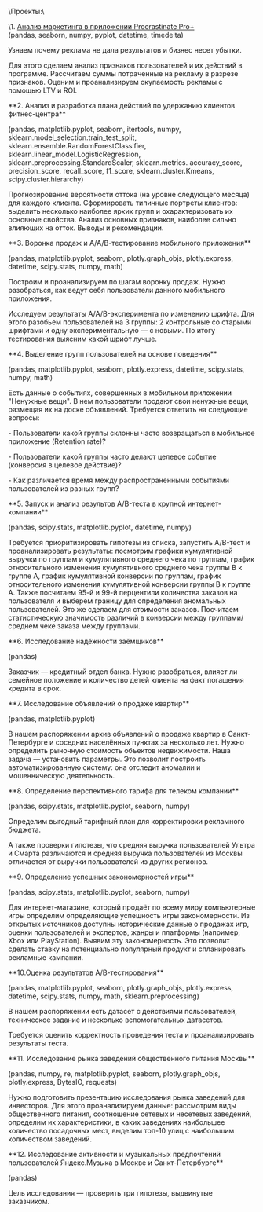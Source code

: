 \Проекты:\

\1. [Анализ маркетинга в приложении Procrastinate Pro+](https://github.com/KargapolovaEV/DataAnalyst/tree/main/Анализ%20действий%20маркетингового%20отдела)\
(pandas, seaborn, numpy, pyplot, datetime, timedelta)

Узнаем почему реклама не дала результатов и бизнес несет убытки.

Для этого сделаем анализ признаков пользователей и их действий в программе. Рассчитаем суммы потраченные на рекламу в разрезе признаков. Оценим и проанализируем окупаемость рекламы с помощью LTV и ROI.

\*\*2. Анализ и разработка плана действий по удержанию клиентов фитнес-центра\*\*

(pandas, matplotlib.pyplot, seaborn, itertools, numpy, sklearn.model\_selection.train\_test\_split, sklearn.ensemble.RandomForestClassifier, sklearn.linear\_model.LogisticRegression, sklearn.preprocessing.StandardScaler, sklearn.metrics. accuracy\_score, precision\_score, recall\_score, f1\_score, sklearn.cluster.Kmeans, scipy.cluster.hierarchy)

Прогнозирование вероятности оттока (на уровне следующего месяца) для каждого клиента. Сформировать типичные портреты клиентов: выделить несколько наиболее ярких групп и охарактеризовать их основные свойства. Анализ основных признаков, наиболее сильно влияющих на отток. Выводы и рекомендации.

\*\*3. Воронка продаж и А/А/В-тестирование мобильного приложения\*\*

(pandas, matplotlib.pyplot, seaborn, plotly.graph\_objs, plotly.express, datetime, scipy.stats, numpy, math)

Построим и проанализируем по шагам воронку продаж. Нужно разобраться, как ведут себя пользователи данного мобильного приложения.

Исследуем результаты A/A/B-эксперимента по изменению шрифта. Для этого разобьем пользователей на 3 группы: 2 контрольные со старыми шрифтами и одну экспериментальную — с новыми. По итогу тестирования выясним какой шрифт лучше.

\*\*4. Выделение групп пользователей на основе поведения\*\*

(pandas, matplotlib.pyplot, seaborn, plotly.express, datetime, scipy.stats, numpy, math)

Есть данные о событиях, совершенных в мобильном приложении "Ненужные вещи". В нем пользователи продают свои ненужные вещи, размещая их на доске объявлений. Требуется ответить на следующие вопросы:

\- Пользователи какой группы склонны часто возвращаться в мобильное приложение (Retention rate)?

\- Пользователи какой группы часто делают целевое событие (конверсия в целевое действие)?

\- Как различается время между распространенными событиями пользователей из разных групп?

\*\*5. Запуск и анализ результов A/B-теста в крупной интернет-компании\*\*

(pandas, scipy.stats, matplotlib.pyplot, datetime, numpy)

Требуется приоритизировать гипотезы из списка, запустить A/B-тест и проанализировать результаты: посмотрим графики  кумулятивной выручки по группам и кумулятивного среднего чека по группам,  график относительного изменения кумулятивного среднего чека группы B к группе A,  график кумулятивной конверсии по группам,  график относительного изменения кумулятивной конверсии группы B к группе A. Также посчитаем 95-й и 99-й перцентили количества заказов на пользователя и выберем границу для определения аномальных пользователей. Это же сделаем для  стоимости заказов. Посчитаем статистическую значимость различий  в конверсии между группами/ среднем чеке заказа между группами.

\*\*6. Исследование надёжности заёмщиков\*\*

(pandas)

Заказчик — кредитный отдел банка. Нужно разобраться, влияет ли семейное положение и количество детей клиента на факт погашения кредита в срок.

\*\*7. Исследование объявлений о продаже квартир\*\*

(pandas, matplotlib.pyplot)

В нашем распоряжении архив объявлений о продаже квартир в Санкт-Петербурге и соседних населённых пунктах за несколько лет. Нужно определить рыночную стоимость объектов недвижимости. Наша задача — установить параметры. Это позволит построить автоматизированную систему: она отследит аномалии и мошенническую деятельность.

\*\*8. Определение перспективного тарифа для телеком компании\*\*

(pandas, scipy.stats, matplotlib.pyplot, seaborn, numpy)

Определим выгодный тарифный план для корректировки рекламного бюджета.

А также проверки гипотезы, что средняя выручка пользователей Ультра и Смарта различаются и средняя выручка пользователей из Москвы отличается от выручки пользователей из других регионов.

\*\*9. Определение успешных закономерностей игры\*\*

(pandas, scipy.stats, matplotlib.pyplot, seaborn, numpy)

Для интернет-магазине, который продаёт по всему миру компьютерные игры определим определяющие успешность игры закономерности. Из открытых источников доступны исторические данные о продажах игр, оценки пользователей и экспертов, жанры и платформы (например, Xbox или PlayStation). Выявим эту закономерность. Это позволит сделать ставку на потенциально популярный продукт и спланировать рекламные кампании.  

\*\*10.Оценка результатов А/В-тестирования\*\*

(pandas, matplotlib.pyplot, seaborn, plotly.graph\_objs, plotly.express, datetime, scipy.stats, numpy, math, sklearn.preprocessing)

В нашем распоряжении есть датасет с действиями пользователей, техническое задание и несколько вспомогательных датасетов.

Требуется оценить корректность проведения теста и проанализировать результаты теста.

\*\*11. Исследование рынка заведений общественного питания Москвы\*\*

(pandas, numpy, re, matplotlib.pyplot, seaborn, plotly.graph\_objs, plotly.express, BytesIO, requests)

Нужно подготовить презентацию исследования рынка заведений для инвесторов. Для этого проанализируем данные: рассмотрим виды общественного питания, соотношение сетевых и несетевых заведений, определим их характеристики, в каких заведениях наибольшее количество посадочных мест, выделим топ-10 улиц с наибольшим количеством заведений.

\*\*12. Исследование активности и музыкальных предпочтений пользователей Яндекс.Музыка в Москве и Санкт-Петербурге\*\*

(pandas)

Цель исследования — проверить три гипотезы, выдвинутые заказчиком.
